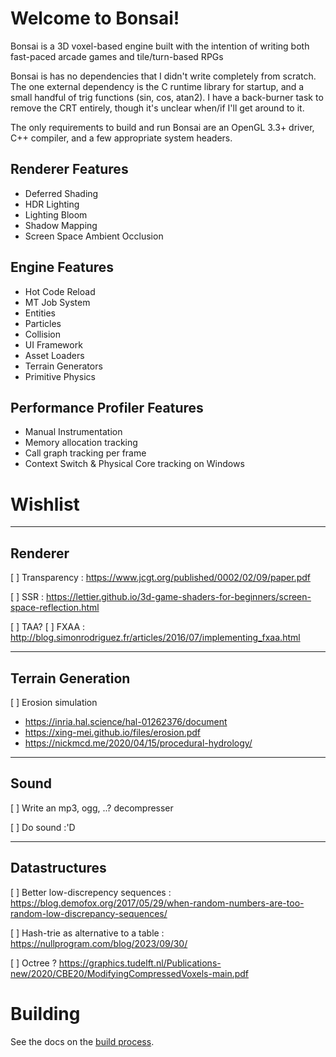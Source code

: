 # Welcome to Bonsai!

Bonsai is a 3D voxel-based engine built with the intention of writing both
fast-paced arcade games and tile/turn-based RPGs

Bonsai is has no dependencies that I didn't write completely from scratch.  The
one external dependency is the C runtime library for startup, and a small
handful of trig functions (sin, cos, atan2).  I have a back-burner task to
remove the CRT entirely, though it's unclear when/if I'll get around to it.

The only requirements to build and run Bonsai are an OpenGL 3.3+ driver, C++
compiler, and a few appropriate system headers.


## Renderer Features

* Deferred Shading
* HDR Lighting
* Lighting Bloom
* Shadow Mapping
* Screen Space Ambient Occlusion

## Engine Features

* Hot Code Reload
* MT Job System
* Entities
* Particles
* Collision
* UI Framework
* Asset Loaders
* Terrain Generators
* Primitive Physics

## Performance Profiler Features

* Manual Instrumentation
* Memory allocation tracking
* Call graph tracking per frame
* Context Switch & Physical Core tracking on Windows

# Wishlist

-------------------------------------------------------------------------------
## Renderer

[ ] Transparency : https://www.jcgt.org/published/0002/02/09/paper.pdf

[ ] SSR : https://lettier.github.io/3d-game-shaders-for-beginners/screen-space-reflection.html

[ ] TAA?
[ ] FXAA : http://blog.simonrodriguez.fr/articles/2016/07/implementing_fxaa.html

-------------------------------------------------------------------------------
## Terrain Generation

[ ] Erosion simulation
* https://inria.hal.science/hal-01262376/document
* https://xing-mei.github.io/files/erosion.pdf
* https://nickmcd.me/2020/04/15/procedural-hydrology/

-------------------------------------------------------------------------------
## Sound

[ ] Write an mp3, ogg, ..? decompresser

[ ] Do sound :'D

-------------------------------------------------------------------------------
## Datastructures

[ ] Better low-discrepency sequences : https://blog.demofox.org/2017/05/29/when-random-numbers-are-too-random-low-discrepancy-sequences/

[ ] Hash-trie as alternative to a table : https://nullprogram.com/blog/2023/09/30/

[ ] Octree ? https://graphics.tudelft.nl/Publications-new/2020/CBE20/ModifyingCompressedVoxels-main.pdf

# Building

See the docs on the [build process](docs/01_build_process.md).
